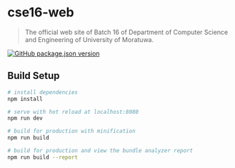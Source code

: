 # cse16-web

> The official web site of Batch 16 of Department of Computer Science and Engineering of University of Moratuwa.

[![GitHub package.json version](https://img.shields.io/github/package-json/v/binodmx/cse16-web)](https://cse16.tk/)

## Build Setup

``` bash
# install dependencies
npm install

# serve with hot reload at localhost:8080
npm run dev

# build for production with minification
npm run build

# build for production and view the bundle analyzer report
npm run build --report
```
